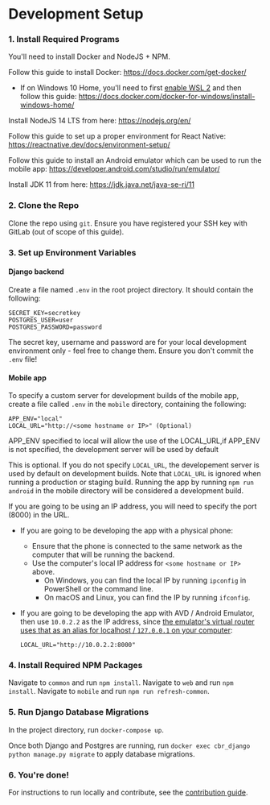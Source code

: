 # Development Setup

### 1. Install Required Programs

You'll need to install Docker and NodeJS + NPM.

Follow this guide to install Docker: https://docs.docker.com/get-docker/

- If on Windows 10 Home, you'll need to first [enable WSL 2](https://docs.microsoft.com/en-us/windows/wsl/install-win10) and then follow this guide: https://docs.docker.com/docker-for-windows/install-windows-home/

Install NodeJS 14 LTS from here: https://nodejs.org/en/

Follow this guide to set up a proper environment for React Native: https://reactnative.dev/docs/environment-setup/

Follow this guide to install an Android emulator which can be used to run the mobile app: https://developer.android.com/studio/run/emulator/

Install JDK 11 from here: https://jdk.java.net/java-se-ri/11

### 2. Clone the Repo

Clone the repo using `git`. Ensure you have registered your SSH key with GitLab (out of scope of this guide).

### 3. Set up Environment Variables

#### Django backend

Create a file named `.env` in the root project directory. It should contain the following:

```
SECRET_KEY=secretkey
POSTGRES_USER=user
POSTGRES_PASSWORD=password
```

The secret key, username and password are for your local development environment only - feel free to change them. Ensure you don't commit the `.env` file!

#### Mobile app

To specify a custom server for development builds of the mobile app, create a file called `.env` in
the `mobile` directory, containing the following:

```
APP_ENV="local"
LOCAL_URL="http://<some hostname or IP>" (Optional)
```

APP_ENV specified to local will allow the use of the LOCAL_URL,if APP_ENV is not specified, the development server will be used by default

This is optional. If you do not specify `LOCAL_URL`, the developement server is used by default on development builds. Note
that `LOCAL_URL` is ignored when running a production or staging build. Running the app by running `npm run android` in the mobile directory
will be considered a development build.

If you are going to be using an IP address, you will need to specify the port (8000) in the URL.

- If you are going to be developing the app with a physical phone:
  - Ensure that the phone is connected to the same network as the computer that will be running the
    backend.
  * Use the computer's local IP address for `<some hostname or IP>` above.
    - On Windows, you can find the local IP by running `ipconfig` in PowerShell or the command line.
    - On macOS and Linux, you can find the IP by running `ifconfig`.
- If you are going to be developing the app with AVD / Android Emulator, then use `10.0.2.2` as the
  IP address, since
  [the emulator's virtual router uses that as an alias for localhost / `127.0.0.1` on your computer](https://developer.android.com/studio/run/emulator-networking#networkaddresses):

  ```
  LOCAL_URL="http://10.0.2.2:8000"
  ```

### 4. Install Required NPM Packages

Navigate to `common` and run `npm install`.
Navigate to `web` and run `npm install`.
Navigate to `mobile` and run `npm run refresh-common`.

### 5. Run Django Database Migrations

In the project directory, run `docker-compose up`.

Once both Django and Postgres are running, run `docker exec cbr_django python manage.py migrate` to apply database migrations.

### 6. You're done!

For instructions to run locally and contribute, see the [contribution guide](CONTRIBUTION.md).
